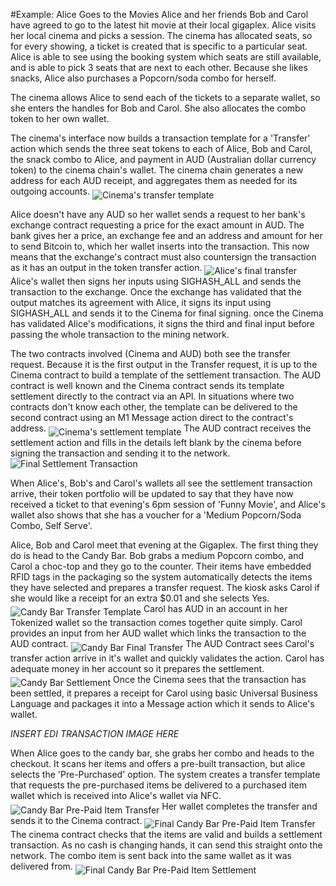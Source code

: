 #Example: Alice Goes to the Movies
Alice and her friends Bob and Carol have agreed to go to the latest hit movie at their local gigaplex.
Alice visits her local cinema and picks a session. The cinema has allocated seats, so for every showing, a ticket is created that is specific to a particular seat. Alice is able to see using the booking system which seats are still available, and is able to pick 3 seats that are next to each other.
Because she likes snacks, Alice also purchases a Popcorn/soda combo for herself. 

The cinema allows Alice to send each of the tickets to a separate wallet, so she enters the handles for Bob and Carol. She also allocates the combo token to her own wallet.

The cinema's interface now builds a transaction template for a 'Transfer' action which sends the three seat tokens to each of Alice, Bob and Carol, the snack combo to Alice, and payment in AUD (Australian dollar currency token) to the cinema chain's wallet. The cinema chain generates a new address for each AUD receipt, and aggregates them as needed for its outgoing accounts.
<img src="https://raw.githubusercontent.com/tokenized/docs/master/images/cinema-transfer-template.svg?sanitize=true" alt="Cinema's transfer template" align="middle">

Alice doesn't have any AUD so her wallet sends a request to her bank's exchange contract requesting a price for the exact amount in AUD. The bank gives her a price, an exchange fee and an address and amount for her to send Bitcoin to, which her wallet inserts into the transaction. This now means that the exchange's contract must also countersign the transaction as it has an output in the token transfer action.
<img src="https://raw.githubusercontent.com/tokenized/docs/master/images/cinema-transfer-final.svg?sanitize=true" alt="Alice's final transfer" align="middle">
 Alice's wallet then signs her inputs using SIGHASH_ALL and sends the transaction to the exchange. Once the exchange has validated that the output matches its agreement with Alice, it signs its input using SIGHASH_ALL and sends it to the Cinema for final signing. once the Cinema has validated Alice's modifications, it signs the third and final input before passing the whole transaction to the mining network. 

The two contracts involved (Cinema and AUD) both see the transfer request. Because it is the first output in the Transfer request, it is up to the Cinema contract to build a template of the settlement transaction. The AUD contract is well known and the Cinema contract sends its template settlement directly to the contract via an API. In situations where two contracts don't know each other, the template can be delivered to the second contract using an M1 Message action direct to the contract's address.
<img src="https://raw.githubusercontent.com/tokenized/docs/master/images/cinema-settlement-template.svg?sanitize=true" alt="Cinema's settlement template" align="middle">
The AUD contract receives the settlement action and fills in the details left blank by the cinema before signing the transaction and sending it to the network.
<img src="https://raw.githubusercontent.com/tokenized/docs/master/images/cinema-final-settlement.svg?sanitize=true" alt="Final Settlement Transaction" align="middle">

When Alice's, Bob's and Carol's wallets all see the settlement transaction arrive, their token portfolio will be updated to say that they have now received a ticket to that evening's 6pm session of 'Funny Movie', and Alice's wallet also shows that she has a voucher for a 'Medium Popcorn/Soda Combo, Self Serve'.

Alice, Bob and Carol meet that evening at the Gigaplex. The first thing they do is head to the Candy Bar. 
Bob grabs a medium Popcorn combo, and Carol a choc-top and they go to the counter. Their items have embedded RFID tags in the packaging so the system automatically detects the items they have selected and prepares a transfer request. The kiosk asks Carol if she would like a receipt for an extra $0.01 and she selects Yes.
<img src="https://raw.githubusercontent.com/tokenized/docs/master/images/candy-bar-transfer-template.svg?sanitize=true" alt="Candy Bar Transfer Template" align="middle">
Carol has AUD in an account in her Tokenized wallet so the transaction comes together quite simply. Carol provides an input from her AUD wallet which links the transaction to the AUD contract. 
<img src="https://raw.githubusercontent.com/tokenized/docs/master/images/candy-bar-transfer-final.svg?sanitize=true" alt="Candy Bar Final Transfer" align="middle">
The AUD Contract sees Carol's transfer action arrive in it's wallet and quickly validates the action. Carol has adequate money in her account so it prepares the settlement. 
<img src="https://raw.githubusercontent.com/tokenized/docs/master/images/candy-bar-settlement.svg?sanitize=true" alt="Candy Bar Settlement" align="middle">
Once the Cinema sees that the transaction has been settled, it prepares a receipt for Carol using basic Universal Business Language and packages it into a Message action which it sends to Alice's wallet.

*INSERT EDI TRANSACTION IMAGE HERE*

When Alice goes to the candy bar, she grabs her combo and heads to the checkout. It scans her items and offers a pre-built transaction, but alice selects the 'Pre-Purchased' option. 
The system creates a transfer template that requests the pre-purchased items be delivered to a purchased item wallet which is received into Alice's wallet via NFC.
<img src="https://raw.githubusercontent.com/tokenized/docs/master/images/candy-bar-pre-paid-transfer-template.svg?sanitize=true" alt="Candy Bar Pre-Paid Item Transfer" align="middle">
Her wallet completes the transfer and sends it to the Cinema contract.
<img src="https://raw.githubusercontent.com/tokenized/docs/master/images/candy-bar-pre-paid-transfer-final.svg?sanitize=true" alt="Final Candy Bar Pre-Paid Item Transfer" align="middle">
The cinema contract checks that the items are valid and builds a settlement transaction. As no cash is changing hands, it can send this straight onto the network. The combo item is sent back into the same wallet as it was delivered from.
<img src="https://raw.githubusercontent.com/tokenized/docs/master/images/candy-bar-pre-paid-settlement.svg?sanitize=true" alt="Final Candy Bar Pre-Paid Item Settlement" align="middle">

